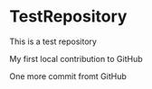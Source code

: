 # TestRepository

This is a test repository

My first local contribution to GitHub

One more commit fromt GitHub
